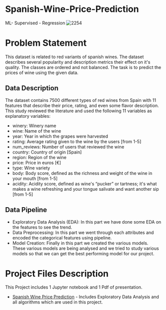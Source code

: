 # Spanish-Wine-Price-Prediction
ML- Supervised - Regression
![2254](https://user-images.githubusercontent.com/83806097/229751925-a665efef-defe-49c9-a575-c45f5142ec10.jpg)
# Problem Statement
This dataset is related to red variants of spanish wines. The dataset describes several popularity and description metrics their effect on it's quality. The classes are ordered and not balanced. The task is to predict the prices of wine using the given data.
## Data Description
The dataset contains 7500 different types of red wines from Spain with 11 features that describe their price, rating, and even some flavor description. This study reviewed the literature and used the following 11 variables as explanatory variables:
- winery: Winery name
- wine: Name of the wine
- year: Year in which the grapes were harvested
- rating: Average rating given to the wine by the users [from 1-5]
- num_reviews: Number of users that reviewed the wine
- country: Country of origin [Spain]
- region: Region of the wine
- price: Price in euros [€]
- type: Wine variety
- body: Body score, defined as the richness and weight of the wine in your mouth [from 1-5]
- acidity: Acidity score, defined as wine's “pucker” or tartness; it's what makes a wine refreshing and your tongue salivate and want another sip [from 1-5]
## Data Pipeline
- Exploratory Data Analysis (EDA): In this part we have done some EDA on the features to see the trend.
- Data Preprocessing: In this part we went through each attributes and encoded the categorical features using pipeline.
- Model Creation: Finally in this part we created the various models. These various models are being analysed and we tried to study various models so that we can get the best performing model for our project.
# Project Files Description
This Project includes 1 Jupyter notebook and 1 Pdf of presentation.
- [Spanish Wine Price Prediction](https://github.com/AnkitaD1998/Spanish-Wine-Price-Prediction/blob/main/Wine%20price%20prediction.ipynb) - Includes Exploratory Data Analysis and all algorithms which are used in this project.

